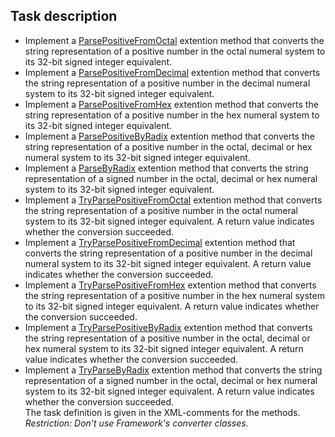## Task description

- Implement a [ParsePositiveFromOctal](NumeralSystems/Converter.cs#L21) extention method that converts the string representation of a positive number in the octal numeral system to its 32-bit signed integer equivalent.
- Implement a [ParsePositiveFromDecimal](NumeralSystems/Converter.cs#L34) extention method that converts the string representation of a positive number in the decimal numeral system to its 32-bit signed integer equivalent.
- Implement a [ParsePositiveFromHex](NumeralSystems/Converter.cs#L47) extention method that converts the string representation of a positive number in the hex numeral system to its 32-bit signed integer equivalent.
- Implement a [ParsePositiveByRadix](NumeralSystems/Converter.cs#L34) extention method that converts the string representation of a positive number in the octal, decimal or hex numeral system to its 32-bit signed integer equivalent.
- Implement a [ParseByRadix](NumeralSystems/Converter.cs#L47) extention method that converts the string representation of a signed number in the octal, decimal or hex numeral system to its 32-bit signed integer equivalent.
- Implement a [TryParsePositiveFromOctal](NumeralSystems/Converter.cs#L84) extention method that converts the string representation of a positive number in the octal numeral system to its 32-bit signed integer equivalent. A return value indicates whether the conversion succeeded.
- Implement a [TryParsePositiveFromDecimal](NumeralSystems/Converter.cs#L94) extention method that converts the string representation of a positive number in the decimal numeral system to its 32-bit signed integer equivalent. A return value indicates whether the conversion succeeded.
- Implement a [TryParsePositiveFromHex](NumeralSystems/Converter.cs#L104) extention method that converts the string representation of a positive number in the hex numeral system to its 32-bit signed integer equivalent. A return value indicates whether the conversion succeeded.
- Implement a [TryParsePositiveByRadix](NumeralSystems/Converter.cs#L116) extention method that converts the string representation of a positive number in the octal, decimal or hex numeral system to its 32-bit signed integer equivalent. A return value indicates whether the conversion succeeded.
- Implement a [TryParseByRadix](NumeralSystems/Converter.cs#L128) extention method that converts the string representation of a signed number in the octal, decimal or hex numeral system to its 32-bit signed integer equivalent. A return value indicates whether the conversion succeeded.     
    The task definition is given in the XML-comments for the methods.     
    _Restriction: Don't use Framework's converter classes._       
  
